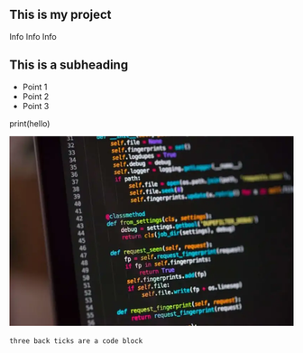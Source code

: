 ## This is my project
Info Info Info

## This is a subheading

- Point 1
- Point 2
- Point 3

print(hello)

![Picture](Coding.webp)

  ```three back ticks are a code block```

